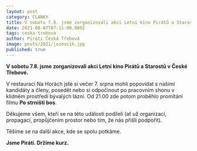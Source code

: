 ```yaml
---
layout: post
category: CLANKY
title: V sobotu 7.8. jsme zorganizovali akci Letní kino Pirátů a Starostů v České Třebové.
date: 2021-08-07T07:11:00.000Z
tags: ceska-trebova
author: Piráti Česká Třebová
image: posts/2021/jezevcik.jpg
published: true
---
```

**V sobotu 7.8. jsme zorganizovali akci Letní kino Pirátů a Starostů v České Třebové.** 

V restauraci Na Horách jste si večer 7. srpna mohli popovídat s našimi kandidáty a členy, posedět nebo si odpočinout po pracovním shonu v klidném prostředí bývalých lázní. Od 21.00 zde potom proběhlo promítání filmu **Po strništi bos**.

Děkujeme všem, kteří se na této události podíleli (ať už organizací, propagací, propůjčením prostor nebo tím, že nás přišli podpořit). 

Těšíme se na další akce, kde se spolu potkáme. 

**Jsme Piráti. Držíme kurz.**
